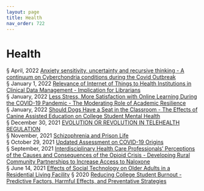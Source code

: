```yaml
---
layout: page
title: Health 
nav_order: 722 
---
```


# Health 
§ April, 2022 [Anxiety sensitivity, uncertainty and recursive thinking - A continuum on Cyberchondria conditions during the Covid Outbreak](https://archive-a.bsafes.com/docs/A/Anxiety-sensitivity-uncertainty-and-recursive-thinking-A-continuum-on-Cyberchondria-conditions-during-the-Covid-Outbreak/)  
§ January 1, 2022 [Relevance of Internet of Things to Health Institutions in Clinical Data Management - Implication for Librarians](https://archive-r.bsafes.com/docs/R/Relevance-of-Internet-of-Things-to-Health-Institutions-in-Clinical-Data-Management-Implication-for-Librarians/)  
§ January, 2022 [Less Stress, More Satisfaction with Online Learning During the COVID-19 Pandemic - The Moderating Role of Academic Resilience](https://archive-l.bsafes.com/docs/L/Less-Stress-More-Satisfaction-with-Online-Learning-During-the-COVID-19-Pandemic-The-Moderating-Role-of-Academic-Resilience/)  
§ January, 2022 [Should Dogs Have a Seat in the Classroom - The Effects of Canine Assisted Education on College Student Mental Health](https://archive-s.bsafes.com/docs/S/Should-Dogs-Have-a-Seat-in-the-Classroom-The-Effects-of-Canine-Assisted-Education-on-College-Student-Mental-Health/)  
§ December 30, 2021 [EVOLUTION OR REVOLUTION IN TELEHEALTH REGULATION](https://archive-e.bsafes.com/docs/E/EVOLUTION-OR-REVOLUTION-IN-TELEHEALTH-REGULATION/)  
§ November, 2021 [Schizophrenia and Prison Life](https://archive-s.bsafes.com/docs/S/Schizophrenia-an-Prison-Life/)  
§ October 29, 2021 [Updated Assessment on COVID-19 Origins](https://archive-u.bsafes.com/docs/U/Updated-Assessment-on-COVID-19-Origins/)  
§ September, 2021 [Interdisciplinary Health Care Professionals’ Perceptions of the Causes and Consequences of the Opioid Crisis - Developing Rural Community Partnerships to Increase Access to Naloxone](https://archive-i.bsafes.com/docs/I/Interdisciplinary-Health-Care-Professionals’-Perceptions-of-the-Causes-and-Consequences-of-the-Opioid-Crisis-Developing-Rural-Community-Partnerships-to-Increase-Access-to-Naloxone/)  
§ June 14, 2021 [Effects of Social Technology on Older Adults in a Residential Living Facility](https://archive-e.bsafes.com/docs/E/Effects-of-Social-Technology-on-Older-Adults-in-a-Residential-Living-Facility/) 
§ 2020 [Reducing College Student Burnout - Predictive Factors, Harmful Effects, and Preventative Strategies](https://archive-r.bsafes.com/docs/R/Reducing-College-Student-Burnout-Predictive-Factors-Harmful-Effects-and-Preventativ-Strategies/)   
